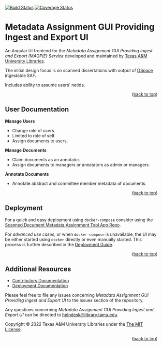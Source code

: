 <a name="readme-top"></a>
[![Build Status][build-badge]][build-status]
[![Coverage Status][coverage-badge]][coverage-status]

# Metadata Assignment GUI Providing Ingest and Export UI

An Angular UI frontend for the *Metadata Assignment GUI Providing Ingest and Export (MAGPIE) Service* developed and maintained by [Texas A&M University Libraries][tamu-library].

The initial design focus is on scanned dissertations with output of [DSpace][dspace-url] ingestable SAF.

Includes ability to assume users' netids.

<div align="right">(<a href="#readme-top">back to top</a>)</div>


## User Documentation

**Manage Users**
  - Change role of users.
  - Limited to role of self.
  - Assign documents to users.

**Manage Documents**

  - Claim documents as an annotator.
  - Assign documents to managers or annatators as admin or managers.

**Annotate Documents**

  - Annotate abstract and committee member metadata of documents.

<div align="right">(<a href="#readme-top">back to top</a>)</div>


## Deployment

For a quick and easy deployment using `docker-compose` consider using the [Scanned Document Metadata Assignment Tool App Repo][app-repo].

For _advanced use cases_, or when `docker-compose` is unavailable, the UI may be either started using `docker` directly or even manually started.
This process is further described in the [Deployment Guide][deployment-guide].

<div align="right">(<a href="#readme-top">back to top</a>)</div>


## Additional Resources

- [Contributors Documentation][contribute-guide]
- [Deployment Documentation][deployment-guide]

Please feel free to file any issues concerning *Metadata Assignment GUI Providing Ingest and Export UI* to the issues section of the repository.

Any questions concerning *Metadata Assignment GUI Providing Ingest and Export UI* can be directed to helpdesk@library.tamu.edu.

Copyright © 2022 Texas A&M University Libraries under the [The MIT License][license].

<div align="right">(<a href="#readme-top">back to top</a>)</div>


<!-- LINKS -->
[build-status]: https://github.com/TAMULib/MagpieUI/actions?query=workflow%3ABuild
[build-badge]: https://github.com/TAMULib/MagpieUI/workflows/Build/badge.svg
[coverage-status]: https://coveralls.io/github/TAMULib/MagpieUI
[coverage-badge]: https://coveralls.io/repos/github/TAMULib/MagpieUI/badge.svg

[tamu-library]: http://library.tamu.edu
[app-repo]: https://github.com/TAMULib/Magpie
[dspace-url]: https://dspace.lyrasis.org/

[deployment-guide]: DEPLOYING.md
[contribute-guide]: CONTRIBUTING.md
[license]: LICENSE
